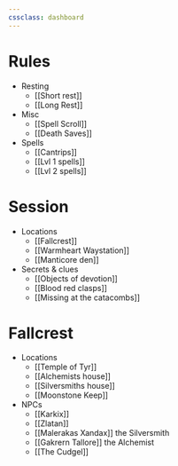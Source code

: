 ```yaml
---
cssclass: dashboard
---
```


# Rules
- Resting
	- [[Short rest]]
	- [[Long Rest]]
- Misc
	- [[Spell Scroll]]
	- [[Death Saves]]
- Spells
	- [[Cantrips]]
	- [[Lvl 1 spells]]
	- [[Lvl 2 spells]]
# Session
- Locations
	- [[Fallcrest]]
	- [[Warmheart Waystation]]
	- [[Manticore den]]
- Secrets & clues
	- [[Objects of devotion]]
	- [[Blood red clasps]]
	- [[Missing at the catacombs]]
# Fallcrest
- Locations
	- [[Temple of Tyr]]
	- [[Alchemists house]]
	- [[Silversmiths house]]
	- [[Moonstone Keep]]
- NPCs
	- [[Karkix]]
	- [[Zlatan]]
	- [[Malerakas Xandax]] the Silversmith
	- [[Gakrern Tallore]] the Alchemist
	- [[The Cudgel]]